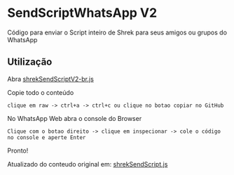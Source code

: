 # SendScriptWhatsApp V2 

Código para enviar o Script inteiro de Shrek para seus amigos ou grupos do WhatsApp

## Utilização

Abra [shrekSendScriptV2-br.js](https://github.com/alestanalves/SendScriptWhatsAppV2/blob/main/SendScriptWhatsAppV2-JailsonMendes.js)

Copie todo o conteúdo 

``clique em raw -> ctrl+a -> ctrl+c ou clique no botao copiar no GitHub``

No WhatsApp Web abra o console do Browser

``Clique com o botao direito -> clique em inspecionar -> cole o código no console e aperte Enter``

Pronto!

Atualizado do conteudo original em: [shrekSendScript.js](https://github.com/Matt-Fontes/SendScriptWhatsApp)
